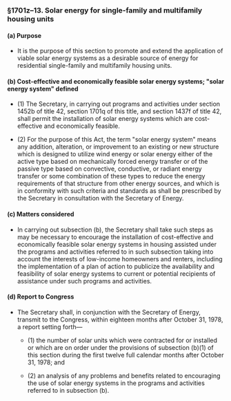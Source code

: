 ### §1701z–13. Solar energy for single-family and multifamily housing units
#### (a) Purpose
* It is the purpose of this section to promote and extend the application of viable solar energy systems as a desirable source of energy for residential single-family and multifamily housing units.

#### (b) Cost-effective and economically feasible solar energy systems; "solar energy system" defined
* (1) The Secretary, in carrying out programs and activities under section 1452b of title 42, section 1701q of this title, and section 1437f of title 42, shall permit the installation of solar energy systems which are cost-effective and economically feasible.

* (2) For the purpose of this Act, the term "solar energy system" means any addition, alteration, or improvement to an existing or new structure which is designed to utilize wind energy or solar energy either of the active type based on mechanically forced energy transfer or of the passive type based on convective, conductive, or radiant energy transfer or some combination of these types to reduce the energy requirements of that structure from other energy sources, and which is in conformity with such criteria and standards as shall be prescribed by the Secretary in consultation with the Secretary of Energy.

#### (c) Matters considered
* In carrying out subsection (b), the Secretary shall take such steps as may be necessary to encourage the installation of cost-effective and economically feasible solar energy systems in housing assisted under the programs and activities referred to in such subsection taking into account the interests of low-income homeowners and renters, including the implementation of a plan of action to publicize the availability and feasibility of solar energy systems to current or potential recipients of assistance under such programs and activities.

#### (d) Report to Congress
* The Secretary shall, in conjunction with the Secretary of Energy, transmit to the Congress, within eighteen months after October 31, 1978, a report setting forth—

  * (1) the number of solar units which were contracted for or installed or which are on order under the provisions of subsection (b)(1) of this section during the first twelve full calendar months after October 31, 1978; and

  * (2) an analysis of any problems and benefits related to encouraging the use of solar energy systems in the programs and activities referred to in subsection (b).